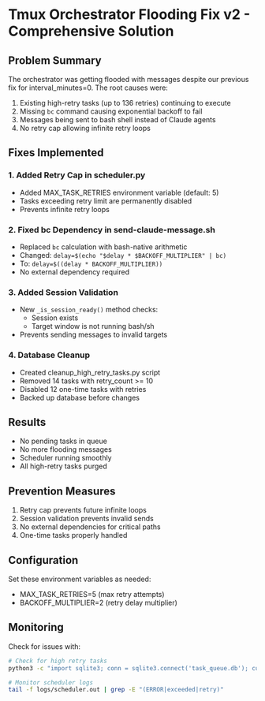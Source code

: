 # Tmux Orchestrator Flooding Fix v2 - Comprehensive Solution

## Problem Summary
The orchestrator was getting flooded with messages despite our previous fix for interval_minutes=0. The root causes were:
1. Existing high-retry tasks (up to 136 retries) continuing to execute
2. Missing `bc` command causing exponential backoff to fail
3. Messages being sent to bash shell instead of Claude agents
4. No retry cap allowing infinite retry loops

## Fixes Implemented

### 1. Added Retry Cap in scheduler.py
- Added MAX_TASK_RETRIES environment variable (default: 5)
- Tasks exceeding retry limit are permanently disabled
- Prevents infinite retry loops

### 2. Fixed bc Dependency in send-claude-message.sh
- Replaced `bc` calculation with bash-native arithmetic
- Changed: `delay=$(echo "$delay * $BACKOFF_MULTIPLIER" | bc)`
- To: `delay=$((delay * BACKOFF_MULTIPLIER))`
- No external dependency required

### 3. Added Session Validation
- New `_is_session_ready()` method checks:
  - Session exists
  - Target window is not running bash/sh
- Prevents sending messages to invalid targets

### 4. Database Cleanup
- Created cleanup_high_retry_tasks.py script
- Removed 14 tasks with retry_count >= 10
- Disabled 12 one-time tasks with retries
- Backed up database before changes

## Results
- No pending tasks in queue
- No more flooding messages
- Scheduler running smoothly
- All high-retry tasks purged

## Prevention Measures
1. Retry cap prevents future infinite loops
2. Session validation prevents invalid sends
3. No external dependencies for critical paths
4. One-time tasks properly handled

## Configuration
Set these environment variables as needed:
- MAX_TASK_RETRIES=5 (max retry attempts)
- BACKOFF_MULTIPLIER=2 (retry delay multiplier)

## Monitoring
Check for issues with:
```bash
# Check for high retry tasks
python3 -c "import sqlite3; conn = sqlite3.connect('task_queue.db'); cur = conn.cursor(); cur.execute('SELECT id, retry_count FROM tasks WHERE retry_count > 5'); print(cur.fetchall())"

# Monitor scheduler logs
tail -f logs/scheduler.out | grep -E "(ERROR|exceeded|retry)"
```